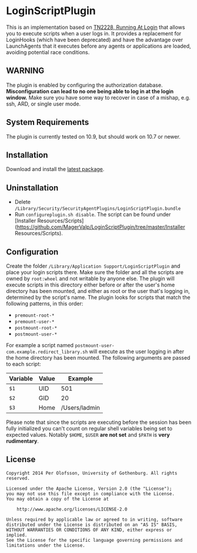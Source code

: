 LoginScriptPlugin
=================

This is an implementation based on [TN2228, Running At Login](https://developer.apple.com/library/mac/technotes/tn2228) that allows you to execute scripts when a user logs in. It provides a replacement for LoginHooks (which have been deprecated) and have the advantage over LaunchAgents that it executes before any agents or applications are loaded, avoiding potential race conditions.


WARNING
-------

The plugin is enabled by configuring the authorization database. **Misconfiguration can lead to no one being able to log in at the login window.** Make sure you have some way to recover in case of a mishap, e.g. ssh, ARD, or single user mode.


System Requirements
-------------------

The plugin is currently tested on 10.9, but should work on 10.7 or newer.


Installation
------------

Download and install the [latest package](https://github.com/MagerValp/LoginScriptPlugin/releases).


Uninstallation
--------------

* Delete `/Library/Security/SecurityAgentPlugins/LoginScriptPlugin.bundle`
* Run `configureplugin.sh disable`. The script can be found under [Installer Resources/Scripts](https://github.com/MagerValp/LoginScriptPlugin/tree/master/Installer Resources/Scripts).


Configuration
-------------

Create the folder `/Library/Application Support/LoginScriptPlugin` and place your login scripts there. Make sure the folder and all the scripts are owned by `root:wheel` and not writable by anyone else. The plugin will execute scripts in this directory either before or after the user's home directory has been mounted, and either as root or the user that's logging in, determined by the script's name. The plugin looks for scripts that match the following patterns, in this order:

* `premount-root-*`
* `premount-user-*`
* `postmount-root-*`
* `postmount-user-*`

For example a script named `postmount-user-com.example.redirect_library.sh` will execute as the user logging in after the home directory has been mounted. The following arguments are passed to each script:

Variable | Value | Example
-------- | ----- | -------
`$1`     | UID   | 501
`$2`     | GID   | 20
`$3`     | Home  | /Users/ladmin

Please note that since the scripts are executing before the session has been fully initialized you can't count on regular shell variables being set to expected values. Notably `$HOME`, `$USER` **are not set** and `$PATH` is **very rudimentary**.


License
-------

    Copyright 2014 Per Olofsson, University of Gothenburg. All rights reserved.
    
    Licensed under the Apache License, Version 2.0 (the "License");
    you may not use this file except in compliance with the License.
    You may obtain a copy of the License at
    
        http://www.apache.org/licenses/LICENSE-2.0
    
    Unless required by applicable law or agreed to in writing, software
    distributed under the License is distributed on an "AS IS" BASIS,
    WITHOUT WARRANTIES OR CONDITIONS OF ANY KIND, either express or implied.
    See the License for the specific language governing permissions and
    limitations under the License.
